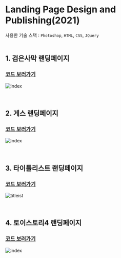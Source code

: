 # Landing Page Design and Publishing(2021)



사용한 기술 스택 : `Photoshop`, `HTML`, `CSS`, `JQuery`
<br/><br/>

## 1. 검은사막 랜딩페이지 
### [코드 보러가기](https://github.com/woojung007/publishing-landing-2021/tree/master/blackdesert)
![index](https://user-images.githubusercontent.com/99471927/182021294-0e554ba5-a128-4ecc-95cb-00a72e7c860d.jpg)


<br/>

## 2. 게스 랜딩페이지
### [코드 보러가기](https://github.com/woojung007/publishing-landing-2021/tree/master/guess)
![index](https://user-images.githubusercontent.com/99471927/182021313-d7866acf-ba7c-4948-9501-e798014079a8.jpg)


<br/>

## 3. 타이틀리스트 랜딩페이지
### [코드 보러가기](https://github.com/woojung007/publishing-landing-2021/tree/master/titleist)
![titleist](https://user-images.githubusercontent.com/99471927/182016935-8ece9caf-22c6-4d32-81db-62cc41543642.png)

<br/>

## 4. 토이스토리4 랜딩페이지
### [코드 보러가기](https://github.com/woojung007/publishing-landing-2021/tree/master/toystory4)
![index](https://user-images.githubusercontent.com/99471927/182021362-fdd57dc1-6886-4df8-9b4b-1a35d9696a37.jpg)
